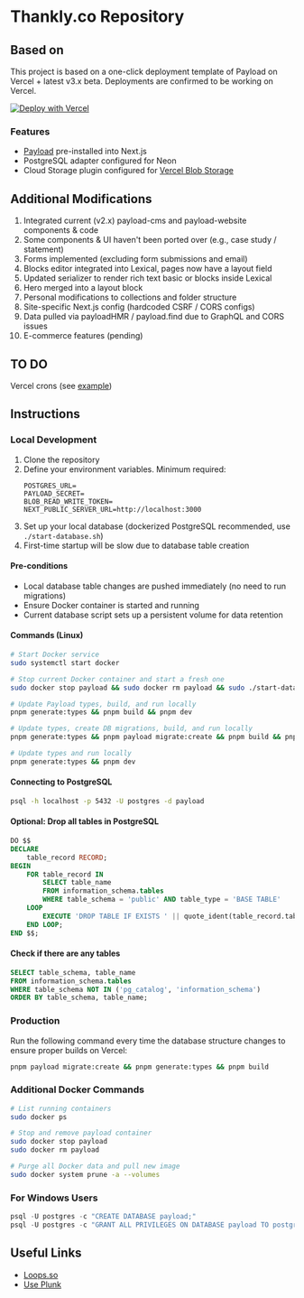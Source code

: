 # Thankly.co Repository

## Based on

This project is based on a one-click deployment template of Payload on Vercel + latest v3.x beta. Deployments are confirmed to be working on Vercel.

[![Deploy with Vercel](https://vercel.com/button)](https://vercel.com/new/clone?repository-url=https%3A%2F%2Fgithub.com%2Fpayloadcms%2Fvercel-deploy-payload-postgres&project-name=payload-project&env=PAYLOAD_SECRET&build-command=pnpm%20run%20ci&stores=%5B%7B%22type%22%3A%22postgres%22%7D%2C%7B%22type%22%3A%22blob%22%7D%5D)

### Features

- [Payload](https://github.com/payloadcms/payload) pre-installed into Next.js
- PostgreSQL adapter configured for Neon
- Cloud Storage plugin configured for [Vercel Blob Storage](https://vercel.com/docs/storage/vercel-blob)

## Additional Modifications

1. Integrated current (v2.x) payload-cms and payload-website components & code
2. Some components & UI haven't been ported over (e.g., case study / statement)
3. Forms implemented (excluding form submissions and email)
4. Blocks editor integrated into Lexical, pages now have a layout field
5. Updated serializer to render rich text basic or blocks inside Lexical
6. Hero merged into a layout block
7. Personal modifications to collections and folder structure
8. Site-specific Next.js config (hardcoded CSRF / CORS configs)
9. Data pulled via payloadHMR / payload.find due to GraphQL and CORS issues
10. E-commerce features (pending)

## TO DO

Vercel crons (see [example](https://github.com/vercel/examples/blob/main/solutions/cron/vercel.json))

## Instructions

### Local Development

1. Clone the repository
2. Define your environment variables. Minimum required:
   ```
   POSTGRES_URL=
   PAYLOAD_SECRET=
   BLOB_READ_WRITE_TOKEN=
   NEXT_PUBLIC_SERVER_URL=http://localhost:3000
   ```
3. Set up your local database (dockerized PostgreSQL recommended, use `./start-database.sh`)
4. First-time startup will be slow due to database table creation

#### Pre-conditions

- Local database table changes are pushed immediately (no need to run migrations)
- Ensure Docker container is started and running
- Current database script sets up a persistent volume for data retention

#### Commands (Linux)

```bash
# Start Docker service
sudo systemctl start docker

# Stop current Docker container and start a fresh one
sudo docker stop payload && sudo docker rm payload && sudo ./start-database.sh

# Update Payload types, build, and run locally
pnpm generate:types && pnpm build && pnpm dev

# Update types, create DB migrations, build, and run locally
pnpm generate:types && pnpm payload migrate:create && pnpm build && pnpm dev

# Update types and run locally
pnpm generate:types && pnpm dev
```

#### Connecting to PostgreSQL

```bash
psql -h localhost -p 5432 -U postgres -d payload
```

#### Optional: Drop all tables in PostgreSQL

```sql
DO $$
DECLARE
    table_record RECORD;
BEGIN
    FOR table_record IN
        SELECT table_name
        FROM information_schema.tables
        WHERE table_schema = 'public' AND table_type = 'BASE TABLE'
    LOOP
        EXECUTE 'DROP TABLE IF EXISTS ' || quote_ident(table_record.table_name) || ' CASCADE';
    END LOOP;
END $$;
```

#### Check if there are any tables

```sql
SELECT table_schema, table_name
FROM information_schema.tables
WHERE table_schema NOT IN ('pg_catalog', 'information_schema')
ORDER BY table_schema, table_name;
```

### Production

Run the following command every time the database structure changes to ensure proper builds on Vercel:

```bash
pnpm payload migrate:create && pnpm generate:types && pnpm build
```

### Additional Docker Commands

```bash
# List running containers
sudo docker ps

# Stop and remove payload container
sudo docker stop payload
sudo docker rm payload

# Purge all Docker data and pull new image
sudo docker system prune -a --volumes
```

### For Windows Users

```powershell
psql -U postgres -c "CREATE DATABASE payload;"
psql -U postgres -c "GRANT ALL PRIVILEGES ON DATABASE payload TO postgres;"
```

## Useful Links

- [Loops.so](https://loops.so/)
- [Use Plunk](https://app.useplunk.com/events)
